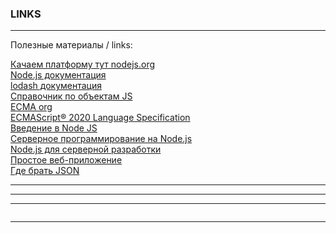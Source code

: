 ### LINKS  

---  

Полезные материалы / links:  

[Качаем платформу тут nodejs.org](https://nodejs.org/en/download/)  
[Node.js документация](https://nodejs.org/api/)  
[lodash документация](https://lodash.com/docs/)  
[Справочник по объектам JS](https://basicweb.ru/javascript/js_string.php)  
[ECMA org](https://www.ecma-international.org/)  
[ECMAScript® 2020 Language Specification](https://262.ecma-international.org/11.0/)  
[Введение в Node JS](https://metanit.com/web/nodejs/1.1.php)  
[Серверное программирование на Node.js](https://code.tutsplus.com/ru/tutorials/learning-server-side-javascript-with-nodejs--net-10044)  
[Node.js для серверной разработки](https://habr.com/ru/company/ruvds/blog/345164/)  
[Простое веб-приложение](https://umbrellait.com/ru/blog/how-to-build-a-simple-web-application-using-node-js/)  
[Где брать JSON](https://jsonplaceholder.typicode.com/)  

--- 


---  


---  

```

```

---  


